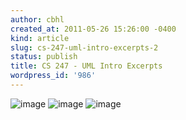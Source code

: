 ```yaml
---
author: cbhl
created_at: 2011-05-26 15:26:00 -0400
kind: article
slug: cs-247-uml-intro-excerpts-2
status: publish
title: CS 247 - UML Intro Excerpts
wordpress_id: '986'
---
```


![image](//images.michael-chang.ca/blog/wp-content/uploads/2011/05/wpid-IMG_20110526_1431431.jpg)
![image](//images.michael-chang.ca/blog/wp-content/uploads/2011/05/wpid-IMG_20110526_1520581.jpg)
![image](//images.michael-chang.ca/blog/wp-content/uploads/2011/05/wpid-IMG_20110526_153240.jpg)
